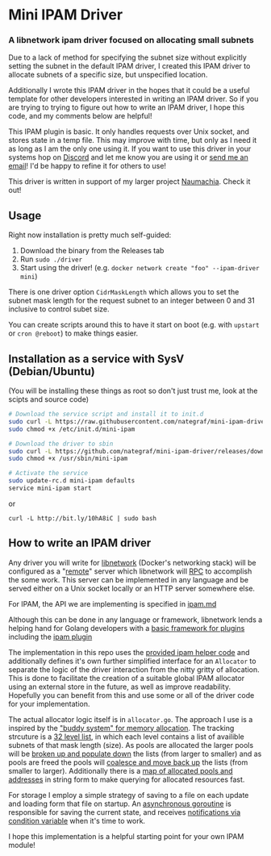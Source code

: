 # Mini IPAM Driver
### A libnetwork ipam driver focused on allocating small subnets

Due to a lack of method for specifying the subnet size without explicitly setting the subnet in the default IPAM driver, I created this IPAM driver to allocate subnets of a specific size, but unspecified location.

Additionally I wrote this IPAM driver in the hopes that it could be a useful template for other developers interested in writing an IPAM driver. So if you are trying to trying to figure out how to write an IPAM driver, I hope this code, and my comments below are helpful!

This IPAM plugin is basic. It only handles requests over Unix socket, and stores state in a temp file. This may improve with time, but only as I need it as long as I am the only one using it. If you want to use this driver in your systems hop on [Discord](https://discord.gg/gH9ZgeT) and let me know you are using it or [send me an email](mailto:nategraf1@gmail.com)! I'd be happy to refine it for others to use!

This driver is written in support of my larger project [Naumachia](https://github.com/nategraf/Naumachia). Check it out!

## Usage
Right now installation is pretty much self-guided:
1. Download the binary from the Releases tab
2. Run `sudo ./driver`
3. Start using the driver! (e.g. `docker network create "foo" --ipam-driver mini`)

There is one driver option `CidrMaskLength` which allows you to set the subnet mask length for the request subnet to an integer between 0 and 31 inclusive to control subet size.

You can create scripts around this to have it start on boot (e.g. with `upstart` or `cron @reboot`) to make things easier.

## Installation as a service with SysV (Debian/Ubuntu)
(You will be installing these things as root so don't just trust me, look at the scipts and source code)
```bash
# Download the service script and install it to init.d
sudo curl -L https://raw.githubusercontent.com/nategraf/mini-ipam-driver/master/sysv.sh -o /etc/init.d/mini-ipam
sudo chmod +x /etc/init.d/mini-ipam

# Download the driver to sbin
sudo curl -L https://github.com/nategraf/mini-ipam-driver/releases/download/v1.0.2/mini-ipam-driver.Linux.x64 -o /usr/sbin/mini-ipam
sudo chmod +x /usr/sbin/mini-ipam

# Activate the service
sudo update-rc.d mini-ipam defaults
service mini-ipam start
```
or
```
curl -L http://bit.ly/10hA8iC | sudo bash
```

## How to write an IPAM driver
Any driver you will write for [libnetwork](https://github.com/docker/libnetwork) (Docker's networking stack) will be configured as a "[remote](https://github.com/docker/libnetwork/blob/master/docs/remote.md)" server which libnetwork will [RPC](https://en.wikipedia.org/wiki/Remote_procedure_call) to accomplish the some work. This server can be implemented in any language and be served either on a Unix socket locally or an HTTP server somewhere else.

For IPAM, the API we are implementing is specified in [ipam.md](https://github.com/docker/libnetwork/blob/master/docs/ipam.md)

Although this can be done in any language or framework, libnetwork lends a helping hand for Golang developers with a [basic framework for plugins](https://github.com/docker/go-plugins-helpers) including the [ipam plugin](https://github.com/docker/go-plugins-helpers/tree/master/ipam)

The implementation in this repo uses the [provided ipam helper code](https://github.com/docker/go-plugins-helpers/tree/master/ipam) and additionally defines it's own further simplified interface for an `Allocator` to separate the logic of the driver interaction from the nitty gritty of allocation. This is done to facilitate the creation of a suitable global IPAM allocator using an external store in the future, as well as improve readability. Hopefully you can benefit from this and use some or all of the driver code for your implementation.

The actual allocator logic itself is in `allocator.go`. The approach I use is a inspired by the ["buddy system" for memory allocation](https://en.wikipedia.org/wiki/Buddy_memory_allocation). The tracking strcuture is a [32 level list](https://github.com/nategraf/mini-ipam-driver/blob/master/allocator/allocator.go#L62), in which each level contains a list of availible subnets of that mask length (size). As pools are allocated the larger pools will be [broken up and populate down](https://github.com/nategraf/mini-ipam-driver/blob/master/allocator/allocator.go#L139-L143) the lists (from larger to smaller) and as pools are freed the pools will [coalesce and move back up](https://github.com/nategraf/mini-ipam-driver/blob/master/allocator/allocator.go#L95-L103) the lists (from smaller to larger). Additionally there is a [map of allocated pools and addresses](https://github.com/nategraf/mini-ipam-driver/blob/master/allocator/allocator.go#L63) in string form to make querying for allocated resources fast.

For storage I employ a simple strategy of saving to a file on each update and loading form that file on startup. An [asynchronous goroutine](https://github.com/nategraf/mini-ipam-driver/blob/master/allocator/allocator.go#L68) is responsible for saving the current state, and receives [notifications via condition variable](https://github.com/nategraf/mini-ipam-driver/blob/master/allocator/allocator.go#L261-L265) when it's time to work.

I hope this implementation is a helpful starting point for your own IPAM module!
